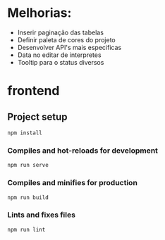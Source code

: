 # Melhorias:
- Inserir paginação das tabelas
- Definir paleta de cores do projeto
- Desenvolver API's mais especificas
- Data no editar de interpretes
- Tooltip para o status diversos

# frontend

## Project setup
```
npm install
```

### Compiles and hot-reloads for development
```
npm run serve
```

### Compiles and minifies for production
```
npm run build
```

### Lints and fixes files
```
npm run lint
```
